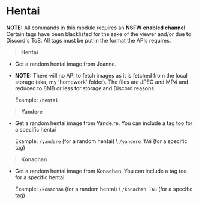 # Hentai

**NOTE:** All commands in this module requires an **NSFW enabled channel**. Certain tags have been blacklisted for the sake of the viewer and/or due to Discord's ToS. All tags must be put in the format the APIs requires.

>**Hentai**

* Get a random hentai image from Jeanne.
* **NOTE:** There will no API to fetch images as it is fetched from the local storage (aka, my 'homework' folder). The files are JPEG and MP4 and reduced to 8MB or less for storage and Discord reasons.

    Example: `/hentai`

>**Yandere**

* Get a random hentai image from Yande.re. You can include a tag too for a specific hentai

    Example: `/yandere` (for a random hentai) \ `/yandere TAG` (for a specific tag)


>**Konachan**

* Get a random hentai image from Konachan. You can include a tag too for a specific hentai

    Example: `/konachan` (for a random hentai) \ `/konachan TAG` (for a specific tag)

